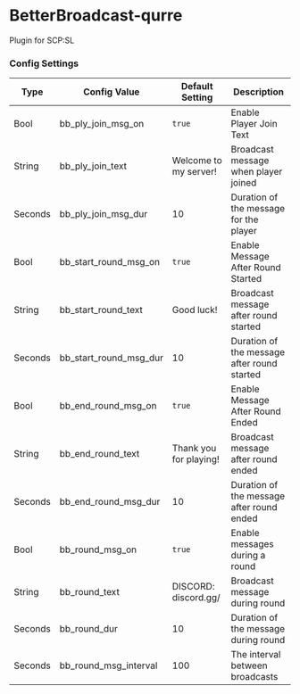# BetterBroadcast-qurre
Plugin for SCP:SL

### Config Settings
Type | Config Value | Default Setting | Description
---- | ------------ | --------------- | ------------
Bool | bb_ply_join_msg_on | `true` | Enable Player Join Text
String | bb_ply_join_text | Welcome to my server!| Broadcast message when player joined
Seconds | bb_ply_join_msg_dur | 10 | Duration of the message for the player
Bool | bb_start_round_msg_on | `true` | Enable Message After Round Started
String | bb_start_round_text | Good luck! | Broadcast message after round started
Seconds | bb_start_round_msg_dur | 10 | Duration of the message after round started
Bool | bb_end_round_msg_on | `true` | Enable Message After Round Ended
String | bb_end_round_text | Thank you for playing! | Broadcast message after round ended
Seconds | bb_end_round_msg_dur | 10 | Duration of the message after round ended
Bool | bb_round_msg_on | `true` | Enable messages during a round
String | bb_round_text | DISCORD: discord.gg/ | Broadcast message during round
Seconds | bb_round_dur | 10 | Duration of the message during round
Seconds | bb_round_msg_interval | 100 | The interval between broadcasts